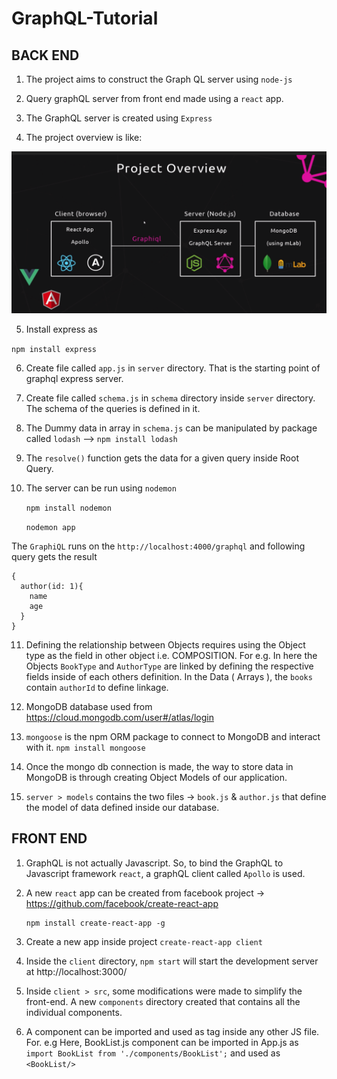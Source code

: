 # GraphQL-Tutorial

## BACK END
1. The project aims to construct the Graph QL server using `node-js`

2. Query graphQL server from front end made using a `react` app.

3. The GraphQL server is created using `Express`

4. The project overview is like:

![Project Overview](docs/project-overview.png)

5. Install express as

 `npm install express`

 6. Create file called `app.js` in `server` directory. That is the starting point of graphql express server.

 7. Create file called `schema.js` in `schema` directory inside `server` directory. The schema of the queries is defined in it.

 8. The Dummy data in array in `schema.js` can be manipulated by package called `lodash` --> `npm install lodash`

 9. The `resolve()` function gets the data for a given query inside Root Query.

 10. The server can be run using `nodemon` 
        
        `npm install nodemon`

        `nodemon app`
        
The `GraphiQL` runs on the `http://localhost:4000/graphql`
and following query gets the result

```   
{
  author(id: 1){
    name
    age
  }
}
```

 11. Defining the relationship between Objects requires using the Object type as the field in other object i.e. COMPOSITION.
    For e.g. 
    In here the Objects `BookType` and `AuthorType` are linked by defining the respective fields inside of each others definition.
    In the Data ( Arrays ), the `books` contain `authorId` to define linkage.

  12. MongoDB database used from https://cloud.mongodb.com/user#/atlas/login

  13. `mongoose` is the npm ORM package to connect to MongoDB and interact with it.
      `npm install mongoose`
  
  14. Once the mongo db connection is made, the way to store data in MongoDB is through creating Object Models of our application.

  15. `server > models` contains the two files -> `book.js` & `author.js` that define the model of data defined inside our database.

  ## FRONT END

  1. GraphQL is not actually Javascript. So, to bind the GraphQL to Javascript framework `react`, a graphQL client called `Apollo` is used.

  2. A new `react` app can be created from facebook project -> https://github.com/facebook/create-react-app
      ```
      npm install create-react-app -g
      ```
3.  Create a new app inside project ``` create-react-app client ```
4. Inside the `client` directory, ``` npm start ``` will start the development server at http://localhost:3000/

5. Inside `client > src`, some modifications were made to simplify the front-end. A new `components` directory created that contains all the individual components. 

6. A component can be imported and used as tag inside any other JS file.
For. e.g Here, BookList.js component can be imported in App.js as
``` import BookList from './components/BookList'; ```
and used as
``` <BookList/> ```

 